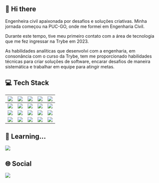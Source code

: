 ## 👋 Hi there 

Engenheira civil apaixonada por desafios e soluções criativas. Minha jornada começou na PUC-GO, onde me formei em Engenharia Civil.

Durante este tempo, tive meu primeiro contato com a área de tecnologia que me fez ingressar na Trybe em 2023.

As habilidades analíticas que desenvolvi com a engenharia, em consonância com o curso da Trybe, tem me proporcionado habilidades técnicas para criar soluções de software, encarar desafios de maneira sistemática e trabalhar em equipe para atingir metas.

## :computer: Tech Stack

|<img src="https://img.shields.io/badge/JavaScript-F7DF1E.svg?style=for-the-badge&logo=JavaScript&logoColor=black">|<img src="https://img.shields.io/badge/Redux-593D88?style=for-the-badge&logo=redux&logoColor=white">|<img src="https://img.shields.io/badge/Jest-C21325?style=for-the-badge&logo=jest&logoColor=white">| <img src="https://img.shields.io/badge/Docker-2CA5E0?style=for-the-badge&logo=docker&logoColor=white">| <img src="https://img.shields.io/badge/Python-FFD43B?style=for-the-badge&logo=python&logoColor=blue"/>| 
 |:------------: | :------------: | :------------: | :------------: | :------------: |
|<img src="https://img.shields.io/badge/HTML5-E34F26?style=for-the-badge&logo=html5&logoColor=white">|<img src="https://img.shields.io/badge/React-20232A?style=for-the-badge&logo=react&logoColor=61DAFB">|<img src="https://img.shields.io/badge/Node.js-339933.svg?style=for-the-badge&logo=nodedotjs&logoColor=white">|<img src="https://img.shields.io/badge/MySQL-005C84?style=for-the-badge&logo=mysql&logoColor=white">|<img src="https://img.shields.io/badge/kotlin-%237F52FF.svg?style=for-the-badge&logo=kotlin&logoColor=white"/>|
|<img src="https://img.shields.io/badge/CSS3-1572B6?style=for-the-badge&logo=css3&logoColor=white">|<img src="https://img.shields.io/badge/Testing%20Library-E33332.svg?style=for-the-badge&logo=Testing-Library&logoColor=white">|<img src="https://img.shields.io/badge/Express%20js-000000?style=for-the-badge&logo=express&logoColor=white">|<img src="https://img.shields.io/badge/Sequelize-52B0E7?style=for-the-badge&logo=Sequelize&logoColor=white">|<img src="https://img.shields.io/badge/Java-ED8B00?style=for-the-badge&logo=openjdk&logoColor=white">|
|<img src="https://img.shields.io/badge/GIT-E44C30?style=for-the-badge&logo=git&logoColor=white">|<img src="https://img.shields.io/badge/Vite-B73BFE?style=for-the-badge&logo=vite&logoColor=FFD62E">|<img src="https://img.shields.io/badge/Mocha-8D6748?style=for-the-badge&logo=Mocha&logoColor=white">|<img src="https://img.shields.io/badge/TypeScript-007ACC?style=for-the-badge&logo=typescript&logoColor=white">|<img src="https://img.shields.io/badge/AngularJS-E23237?style=for-the-badge&logo=angularjs&logoColor=white">|


## 🌱 Learning...

<img src="https://img.shields.io/badge/Go-00ADD8?style=for-the-badge&logo=go&logoColor=white"/>

## :globe_with_meridians: Social

<a href="https://www.linkedin.com/in/gab-vieira/"><img src="https://img.shields.io/badge/LinkedIn-0A66C2.svg?style=for-the-badge&logo=LinkedIn&logoColor=white"></a>


